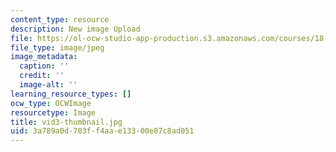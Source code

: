 ```yaml
---
content_type: resource
description: New image Upload
file: https://ol-ocw-studio-app-production.s3.amazonaws.com/courses/18-s997-introduction-to-matlab-programming-fall-2011/3a789a0d703ff4aae13300e87c8ad051_vid3-thumbnail.jpg
file_type: image/jpeg
image_metadata:
  caption: ''
  credit: ''
  image-alt: ''
learning_resource_types: []
ocw_type: OCWImage
resourcetype: Image
title: vid3-thumbnail.jpg
uid: 3a789a0d-703f-f4aa-e133-00e87c8ad051
---
```

